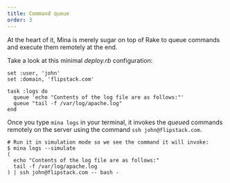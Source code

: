 ```yaml
---
title: Command queue
order: 3
---
```


At the heart of it, Mina is merely sugar on top of Rake to queue commands
and execute them remotely at the end.

Take a look at this minimal *deploy.rb* configuration:

    set :user, 'john'
    set :domain, 'flipstack.com'

    task :logs do
      queue 'echo "Contents of the log file are as follows:"'
      queue "tail -f /var/log/apache.log"
    end

Once you type `mina logs` in your terminal, it invokes the *queue*d commands
remotely on the server using the command `ssh john@flipstack.com`.

    # Run it in simulation mode so we see the command it will invoke:
    $ mina logs --simulate
    (
      echo "Contents of the log file are as follows:"
      tail -f /var/log/apache.log
    ) | ssh john@flipstack.com -- bash -
